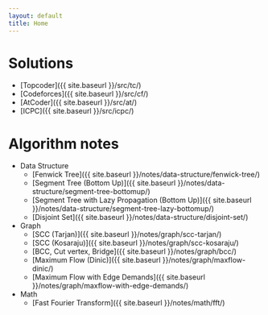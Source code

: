 ```yaml
---
layout: default
title: Home
---
```


# Solutions
  * [Topcoder]({{ site.baseurl }}/src/tc/)
  * [Codeforces]({{ site.baseurl }}/src/cf/)
  * [AtCoder]({{ site.baseurl }}/src/at/)
  * [ICPC]({{ site.baseurl }}/src/icpc/)

# Algorithm notes
  * Data Structure
    * [Fenwick Tree]({{ site.baseurl }}/notes/data-structure/fenwick-tree/)
    * [Segment Tree (Bottom Up)]({{ site.baseurl }}/notes/data-structure/segment-tree-bottomup/)
    * [Segment Tree with Lazy Propagation (Bottom Up)]({{ site.baseurl }}/notes/data-structure/segment-tree-lazy-bottomup/)
    * [Disjoint Set]({{ site.baseurl }}/notes/data-structure/disjoint-set/)
  * Graph
    * [SCC (Tarjan)]({{ site.baseurl }}/notes/graph/scc-tarjan/)
    * [SCC (Kosaraju)]({{ site.baseurl }}/notes/graph/scc-kosaraju/)
    * [BCC, Cut vertex, Bridge]({{ site.baseurl }}/notes/graph/bcc/)
    * [Maximum Flow (Dinic)]({{ site.baseurl }}/notes/graph/maxflow-dinic/)
    * [Maximum Flow with Edge Demands]({{ site.baseurl }}/notes/graph/maxflow-with-edge-demands/)
  * Math
    * [Fast Fourier Transform]({{ site.baseurl }}/notes/math/fft/)
